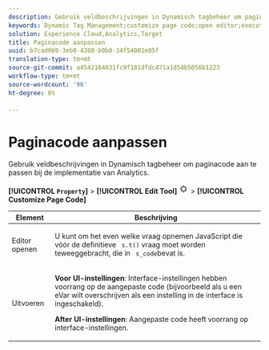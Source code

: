 ```yaml
---
description: Gebruik veldbeschrijvingen in Dynamisch tagbeheer om paginacode aan te passen bij de implementatie van Analytics.
keywords: Dynamic Tag Management;customize page code;open editor;execute
solution: Experience Cloud,Analytics,Target
title: Paginacode aanpassen
uuid: b7cad069-3eb8-4388-b0b0-34f54001e05f
translation-type: tm+mt
source-git-commit: a4542164031fc9f181dfdc471a1d54b5056b1223
workflow-type: tm+mt
source-wordcount: '96'
ht-degree: 8%

---
```



# Paginacode aanpassen

Gebruik veldbeschrijvingen in Dynamisch tagbeheer om paginacode aan te passen bij de implementatie van Analytics.

**[!UICONTROL `Property`]** > **[!UICONTROL Edit Tool]** ![](assets/settings_gear.png) > **[!UICONTROL Customize Page Code]**

<table id="table_A4676A5FEE814DF9A05DA0E56F8B4C6D"> 
 <thead> 
  <tr> 
   <th colname="col1" class="entry"> Element </th> 
   <th colname="col2" class="entry"> Beschrijving </th> 
  </tr> 
 </thead>
 <tbody> 
  <tr> 
   <td colname="col1"> <p>Editor openen </p> </td> 
   <td colname="col2"> <p>U kunt om het even welke vraag opnemen JavaScript die vóór de definitieve <code> s.t()</code> vraag moet worden teweeggebracht, die in <code> s_code</code>bevat is. </p> </td> 
  </tr> 
  <tr> 
   <td colname="col1"> <p>Uitvoeren </p> </td> 
   <td colname="col2"> <p> <b>Voor UI-instellingen</b>: Interface-instellingen hebben voorrang op de aangepaste code (bijvoorbeeld als u een eVar wilt overschrijven als een instelling in de interface is ingeschakeld). </p> <p> <b>After UI-instellingen</b>: Aangepaste code heeft voorrang op interface-instellingen. </p> </td> 
  </tr> 
 </tbody> 
</table>

